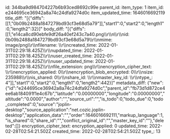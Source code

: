 id: 344ba9d984704227b6b93ced8692c99e
parent_id: 
item_type: 1
item_id: e244695ce36942a8a74c24dfa9274d0c
item_updated_time: 1646016692119
title_diff: "[{\"diffs\":[[1,\"0b09b2488a1847279bd93cf3e68d5a79\"]],\"start1\":0,\"start2\":0,\"length1\":0,\"length2\":32}]"
body_diff: "[{\"diffs\":[[1,\"e14ca8cd90ebfe9df26a40ef243c7a40.png\\\r\\\n\\\r\\\nid: 0b09b2488a1847279bd93cf3e68d5a79\\\r\\\nmime: image/png\\\r\\\nfilename: \\\r\\\ncreated_time: 2022-01-31T02:29:18.425Z\\\r\\\nupdated_time: 2022-01-31T02:29:18.425Z\\\r\\\nuser_created_time: 2022-01-31T02:29:18.425Z\\\r\\\nuser_updated_time: 2022-01-31T02:29:18.425Z\\\r\\\nfile_extension: png\\\r\\\nencryption_cipher_text: \\\r\\\nencryption_applied: 0\\\r\\\nencryption_blob_encrypted: 0\\\r\\\nsize: 235988\\\r\\\nis_shared: 0\\\r\\\nshare_id: \\\r\\\nmaster_key_id: \\\r\\\ntype_: 4\"]],\"start1\":0,\"start2\":0,\"length1\":0,\"length2\":442}]"
metadata_diff: {"new":{"id":"e244695ce36942a8a74c24dfa9274d0c","parent_id":"fb73d1d872ce4ee6ab184091f1e4c67b","latitude":"0.00000000","longitude":"0.00000000","altitude":"0.0000","author":"","source_url":"","is_todo":0,"todo_due":0,"todo_completed":0,"source":"joplin-desktop","source_application":"net.cozic.joplin-desktop","application_data":"","order":1646016692111,"markup_language":1,"is_shared":0,"share_id":"","conflict_original_id":"","master_key_id":""},"deleted":[]}
encryption_cipher_text: 
encryption_applied: 0
updated_time: 2022-02-28T02:54:21.502Z
created_time: 2022-02-28T02:54:21.502Z
type_: 13